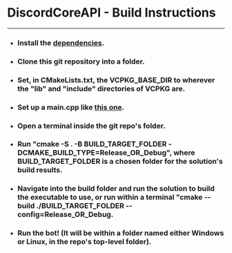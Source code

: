 # DiscordCoreAPI - Build Instructions
----
- ### Install the [dependencies](https://github.com/RealTimeChris/DiscordCoreAPI#dependencies).
- ### Clone this git repository into a folder.
- ### Set, in CMakeLists.txt, the VCPKG_BASE_DIR to wherever the "lib" and "include" directories of VCPKG are.
- ### Set up a main.cpp like [this one](https://github.com/RealTimeChris/DiscordCoreAPI/blob/main/Executable/main.cpp).
- ### Open a terminal inside the git repo's folder.
- ### Run "cmake -S . -B BUILD_TARGET_FOLDER -DCMAKE_BUILD_TYPE=Release_OR_Debug", where BUILD_TARGET_FOLDER is a chosen folder for the solution's build results.
- ### Navigate into the build folder and run the solution to build the executable to use, or run within a terminal "cmake --build ./BUILD_TARGET_FOLDER --config=Release_OR_Debug.
- ### Run the bot! (It will be within a folder named either Windows or Linux, in the repo's top-level folder).
